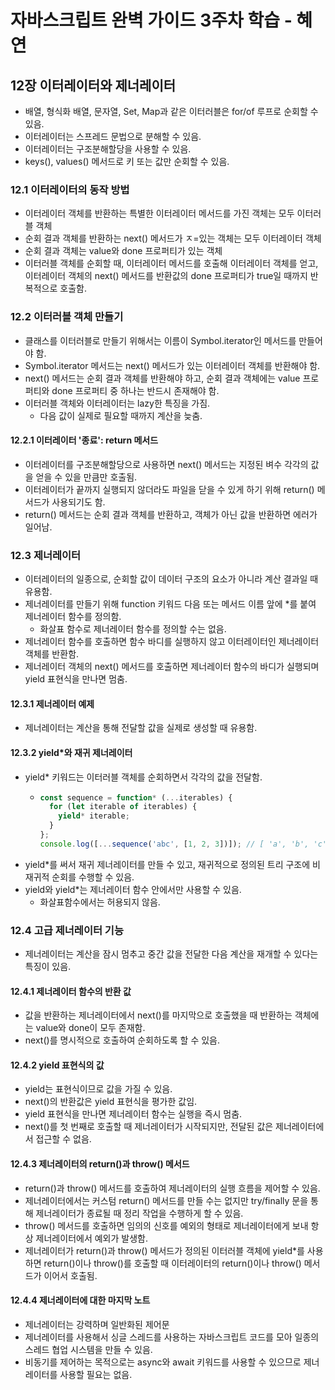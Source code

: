 # 자바스크립트 완벽 가이드 3주차 학습 - 혜연

## 12장 이터레이터와 제너레이터

- 배열, 형식화 배열, 문자열, Set, Map과 같은 이터러블은 for/of 루프로 순회할 수 있음.
- 이터레이터는 스프레드 문법으로 분해할 수 있음.
- 이터레이터는 구조분해할당을 사용할 수 있음.
- keys(), values() 메서드로 키 또는 값만 순회할 수 있음.

### 12.1 이터레이터의 동작 방법

- 이터레이터 객체를 반환하는 특별한 이터레이터 메서드를 가진 객체는 모두 이터러블 객체
- 순회 결과 객체를 반환하는 next() 메서드가 ㅈ=있는 객체는 모두 이터레이터 객체
- 순회 결과 객체는 value와 done 프로퍼티가 있는 객체
- 이터러블 객체를 순회할 때, 이터레이터 메서드를 호출해 이터레이터 객체를 얻고, 이터레이터 객체의 next() 메서드를 반환값의 done 프로퍼티가 true일 때까지 반복적으로 호출함.

### 12.2 이터러블 객체 만들기

- 클래스를 이터러블로 만들기 위해서는 이름이 Symbol.iterator인 메서드를 만들어야 함.
- Symbol.iterator 메서드는 next() 메서드가 있는 이터레이터 객체를 반환해야 함.
- next() 메서드는 순회 결과 객체를 반환해야 하고, 순회 결과 객체에는 value 프로퍼티와 done 프로퍼티 중 하나는 반드시 존재해야 함.
- 이터러블 객체와 이터레이터는 lazy한 특징을 가짐.
  - 다음 값이 실제로 필요할 때까지 계산을 늦춤.

#### 12.2.1 이터레이터 '종료': return 메서드

- 이터레이터를 구조분해할당으로 사용하면 next() 메서드는 지정된 벼수 각각의 값을 얻을 수 있을 만큼만 호출됨.
- 이터레이터가 끝까지 실행되지 않더라도 파일을 닫을 수 있게 하기 위해 return() 메서드가 사용되기도 함.
- return() 메서드는 순회 결과 객체를 반환하고, 객체가 아닌 값을 반환하면 에러가 일어남.

### 12.3 제너레이터

- 이터레이터의 일종으로, 순회할 값이 데이터 구조의 요소가 아니라 계산 결과일 때 유용함.
- 제너레이터를 만들기 위해 function 키워드 다음 또는 메서드 이름 앞에 \*를 붙여 제너레이터 함수를 정의함.
  - 화살표 함수로 제너레이터 함수를 정의할 수는 없음.
- 제너레이터 함수를 호출하면 함수 바디를 실행하지 않고 이터레이터인 제너레이터 객체를 반환함.
- 제너레이터 객체의 next() 메서드를 호출하면 제너레이터 함수의 바디가 실행되며 yield 표현식을 만나면 멈춤.

#### 12.3.1 제너레이터 예제

- 제너레이터는 계산을 통해 전달할 값을 실제로 생성할 때 유용함.

#### 12.3.2 yield\*와 재귀 제너레이터

- yield\* 키워드는 이터러블 객체를 순회하면서 각각의 값을 전달함.
  - ```js
    const sequence = function* (...iterables) {
      for (let iterable of iterables) {
        yield* iterable;
      }
    };
    console.log([...sequence('abc', [1, 2, 3])]); // [ 'a', 'b', 'c', 1, 2, 3 ]
    ```
- yield\*를 써서 재귀 제너레이터를 만들 수 있고, 재귀적으로 정의된 트리 구조에 비재귀적 순회를 수행할 수 있음.
- yield와 yield\*는 제너레이터 함수 안에서만 사용할 수 있음.
  - 화살표함수에서는 허용되지 않음.

### 12.4 고급 제너레이터 기능

- 제너레이터는 계산을 잠시 멈추고 중간 값을 전달한 다음 계산을 재개할 수 있다는 특징이 있음.

#### 12.4.1 제너레이터 함수의 반환 값

- 값을 반환하는 제너레이터에서 next()를 마지막으로 호출했을 때 반환하는 객체에는 value와 done이 모두 존재함.
- next()를 명시적으로 호출하여 순회하도록 할 수 있음.

#### 12.4.2 yield 표현식의 값

- yield는 표현식이므로 값을 가질 수 있음.
- next()의 반환값은 yield 표현식을 평가한 값임.
- yield 표현식을 만나면 제너레이터 함수는 실행을 즉시 멈춤.
- next()를 첫 번째로 호출할 때 제너레이터가 시작되지만, 전달된 값은 제너레이터에서 접근할 수 없음.

#### 12.4.3 제너레이터의 return()과 throw() 메서드

- return()과 throw() 메서드를 호출하여 제너레이터의 실행 흐름을 제어할 수 있음.
- 제너레이터에서는 커스텀 return() 메서드를 만들 수는 없지만 try/finally 문을 통해 제너레이터가 종료될 때 정리 작업을 수행하게 할 수 있음.
- throw() 메서드를 호출하면 임의의 신호를 예외의 형태로 제너레이터에게 보내 항상 제너레이터에서 예외가 발생함.
- 제너레이터가 return()과 throw() 메서드가 정의된 이터러블 객체에 yield\*를 사용하면 return()이나 throw()를 호출할 때 이터레이터의 return()이나 throw() 메서드가 이어서 호출됨.

#### 12.4.4 제너레이터에 대한 마지막 노트

- 제너레이터는 강력하며 일반화된 제어문
- 제너레이터를 사용해서 싱글 스레드를 사용하는 자바스크립트 코드를 모아 일종의 스레드 협업 시스템을 만들 수 있음.
- 비동기를 제어하는 목적으로는 async와 await 키워드를 사용할 수 있으므로 제너레이터를 사용할 필요는 없음.
